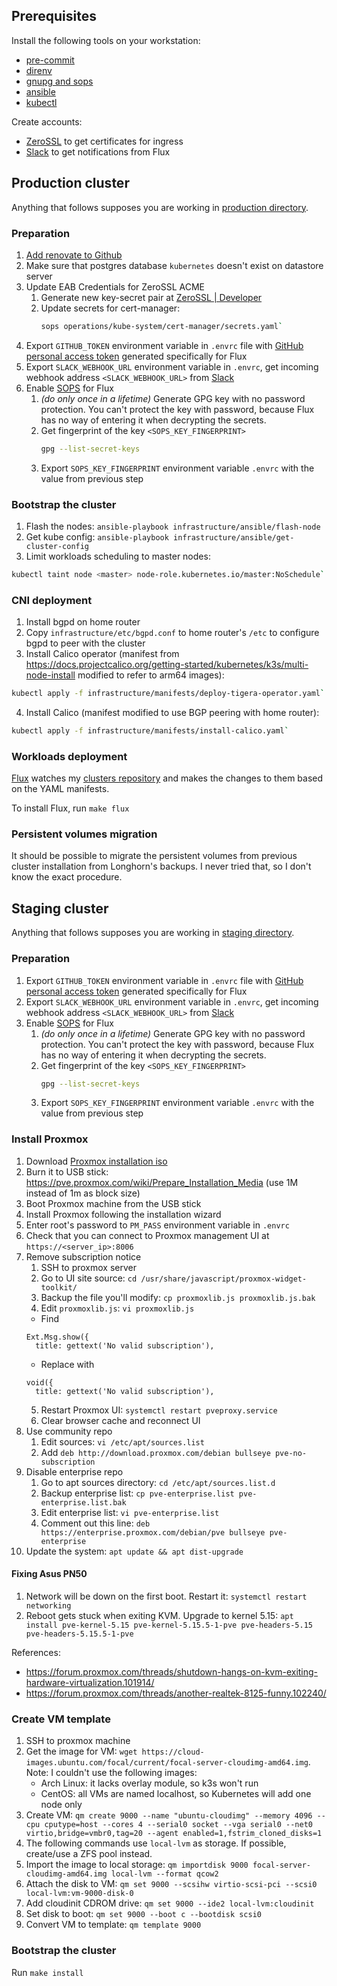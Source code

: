 ## Prerequisites

Install the following tools on your workstation:

- [pre-commit](https://pre-commit.com/#installation)
- [direnv](https://direnv.net/docs/installation.html)
- [gnupg and sops](https://fluxcd.io/docs/guides/mozilla-sops/)
- [ansible](https://docs.ansible.com/ansible/latest/installation_guide/intro_installation.html)
- [kubectl](https://kubernetes.io/docs/tasks/tools/#kubectl)

Create accounts:

- [ZeroSSL](https://app.zerossl.com/signup) to get certificates for ingress
- [Slack](https://slack.com/get-started#/createnew) to get notifications from Flux

## Production cluster

Anything that follows supposes you are working in [production directory](https://github.com/buvis-net/clusters/tree/main/production).

### Preparation

1. [Add renovate to Github](https://github.com/marketplace/renovate)
2. Make sure that postgres database `kubernetes` doesn't exist on datastore server
3. Update EAB Credentials for ZeroSSL ACME
    1. Generate new key-secret pair at [ZeroSSL | Developer](https://app.zerossl.com/developer)
    2. Update secrets for cert-manager:
        ```bash
        sops operations/kube-system/cert-manager/secrets.yaml`
        ```
4. Export `GITHUB_TOKEN` environment variable in `.envrc` file with [GitHub personal access token](https://github.com/settings/tokens) generated specifically for Flux
5. Export `SLACK_WEBHOOK_URL` environment variable in `.envrc`, get incoming webhook address `<SLACK_WEBHOOK_URL>` from [Slack](https://api.slack.com/apps)
6. Enable [SOPS](https://github.com/mozilla/sops) for Flux
    1. *(do only once in a lifetime)* Generate GPG key with no password protection. You can't protect the key with password, because Flux has no way of entering it when decrypting the secrets.
    2. Get fingerprint of the key `<SOPS_KEY_FINGERPRINT>`
        ```bash
        gpg --list-secret-keys
        ```
    3. Export `SOPS_KEY_FINGERPRINT` environment variable `.envrc` with the value from previous step

### Bootstrap the cluster

1. Flash the nodes: `ansible-playbook infrastructure/ansible/flash-node`
2. Get kube config: `ansible-playbook infrastructure/ansible/get-cluster-config`
3. Limit workloads scheduling to master nodes:
```bash
kubectl taint node <master> node-role.kubernetes.io/master:NoSchedule`
```

### CNI deployment

1. Install bgpd on home router
2. Copy `infrastructure/etc/bgpd.conf` to home router's `/etc` to configure bgpd to peer with the cluster
3. Install Calico operator (manifest from https://docs.projectcalico.org/getting-started/kubernetes/k3s/multi-node-install modified to refer to arm64 images):
```bash
kubectl apply -f infrastructure/manifests/deploy-tigera-operator.yaml`
```
4. Install Calico (manifest modified to use BGP peering with home router):
```bash
kubectl apply -f infrastructure/manifests/install-calico.yaml`
```

### Workloads deployment

[Flux](https://github.com/fluxcd/flux2) watches my [clusters repository](https://github.com/buvis-net/clusters) and makes the changes to them based on the YAML manifests.

To install Flux, run `make flux`

### Persistent volumes migration

It should be possible to migrate the persistent volumes from previous cluster installation from Longhorn's backups. I never tried that, so I don't know the exact procedure.


## Staging cluster

Anything that follows supposes you are working in [staging directory](https://github.com/buvis-net/clusters/tree/main/staging).

### Preparation

1. Export `GITHUB_TOKEN` environment variable in `.envrc` file with [GitHub personal access token](https://github.com/settings/tokens) generated specifically for Flux
2. Export `SLACK_WEBHOOK_URL` environment variable in `.envrc`, get incoming webhook address `<SLACK_WEBHOOK_URL>` from [Slack](https://api.slack.com/apps)
3. Enable [SOPS](https://github.com/mozilla/sops) for Flux
    1. *(do only once in a lifetime)* Generate GPG key with no password protection. You can't protect the key with password, because Flux has no way of entering it when decrypting the secrets.
    2. Get fingerprint of the key `<SOPS_KEY_FINGERPRINT>`
        ```bash
        gpg --list-secret-keys
        ```
    3. Export `SOPS_KEY_FINGERPRINT` environment variable `.envrc` with the value from previous step

### Install Proxmox

1. Download [Proxmox installation iso](https://www.proxmox.com/en/downloads/category/iso-images-pve)
2. Burn it to USB stick: https://pve.proxmox.com/wiki/Prepare_Installation_Media (use 1M instead of 1m as block size)
3. Boot Proxmox machine from the USB stick
4. Install Proxmox following the installation wizard
5. Enter root's password to `PM_PASS` environment variable in `.envrc`
6. Check that you can connect to Proxmox management UI at `https://<server_ip>:8006`
7. Remove subscription notice
    1. SSH to proxmox server
    2. Go to UI site source: `cd /usr/share/javascript/proxmox-widget-toolkit/`
    3. Backup the file you'll modify: `cp proxmoxlib.js proxmoxlib.js.bak`
    4. Edit `proxmoxlib.js`: `vi proxmoxlib.js`
      - Find
      ```
      Ext.Msg.show({
        title: gettext('No valid subscription'),
      ```
      - Replace with
      ```
      void({
        title: gettext('No valid subscription'),
      ```
    5. Restart Proxmox UI: `systemctl restart pveproxy.service`
    6. Clear browser cache and reconnect UI
8. Use community repo
    1. Edit sources: `vi /etc/apt/sources.list`
    2. Add `deb http://download.proxmox.com/debian bullseye pve-no-subscription`
9. Disable enterprise repo
    1. Go to apt sources directory: `cd /etc/apt/sources.list.d`
    2. Backup enterprise list: `cp pve-enterprise.list pve-enterprise.list.bak`
    3. Edit enterprise list: `vi pve-enterprise.list`
    4. Comment out this line: `deb https://enterprise.proxmox.com/debian/pve bullseye pve-enterprise`
10. Update the system: `apt update && apt dist-upgrade`

#### Fixing Asus PN50

1. Network will be down on the first boot. Restart it: `systemctl restart networking`
2. Reboot gets stuck when exiting KVM. Upgrade to kernel 5.15: `apt install pve-kernel-5.15 pve-kernel-5.15.5-1-pve pve-headers-5.15 pve-headers-5.15.5-1-pve`

References:
- https://forum.proxmox.com/threads/shutdown-hangs-on-kvm-exiting-hardware-virtualization.101914/
- https://forum.proxmox.com/threads/another-realtek-8125-funny.102240/

### Create VM template

1. SSH to proxmox machine
2. Get the image for VM: `wget https://cloud-images.ubuntu.com/focal/current/focal-server-cloudimg-amd64.img`.
    Note: I couldn't use the following images:
    - Arch Linux: it lacks overlay module, so k3s won't run
    - CentOS: all VMs are named localhost, so Kubernetes will add one node only
3. Create VM: `qm create 9000 --name "ubuntu-cloudimg" --memory 4096 --cpu cputype=host --cores 4 --serial0 socket --vga serial0 --net0 virtio,bridge=vmbr0,tag=20 --agent enabled=1,fstrim_cloned_disks=1`
4. The following commands use `local-lvm` as storage. If possible, create/use a ZFS pool instead.
5. Import the image to local storage: `qm importdisk 9000 focal-server-cloudimg-amd64.img local-lvm --format qcow2`
6. Attach the disk to VM: `qm set 9000 --scsihw virtio-scsi-pci --scsi0 local-lvm:vm-9000-disk-0`
7. Add cloudinit CDROM drive: `qm set 9000 --ide2 local-lvm:cloudinit`
8. Set disk to boot: `qm set 9000 --boot c --bootdisk scsi0`
9. Convert VM to template: `qm template 9000`

### Bootstrap the cluster

Run `make install`
